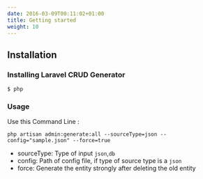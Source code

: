 ```yaml
---
date: 2016-03-09T00:11:02+01:00
title: Getting started
weight: 10
---
```


## Installation

### Installing Laravel CRUD Generator

```
$ php 
```


### Usage

 Use this Command Line :
 ```
 php artisan admin:generate:all --sourceType=json --config="sample.json" --force=true
 ```
 - sourceType: Type of input ```json```,```db ```
 - config: Path of config file, if type of source type is a ```json```
 - force: Generate the entity strongly after deleting the old entity
